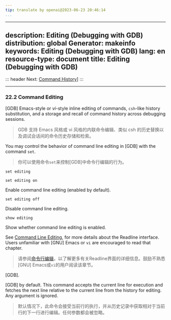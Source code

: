 ```yaml
---
tip: translate by openai@2023-06-23 20:46:14
...
```

---
description: Editing (Debugging with GDB)
distribution: global
Generator: makeinfo
keywords: Editing (Debugging with GDB)
lang: en
resource-type: document
title: Editing (Debugging with GDB)
---
::: header
Next: [Command History](Command-History.html#Command-History)]
:::

---

### 22.2 Command Editing


[GDB] Emacs-style or *vi*-style inline editing of commands, `csh`-like history substitution, and a storage and recall of command history across debugging sessions.

> GDB 支持 Emacs 风格或 vi 风格的内联命令编辑、类似 csh 的历史替换以及调试会话间的命令历史存储和检索。


You may control the behavior of command line editing in [GDB] with the command `set`.

> 你可以使用命令`set`来控制[GDB]中命令行编辑的行为。

`set editing`

`set editing on`

Enable command line editing (enabled by default).

`set editing off`

Disable command line editing.

`show editing`

Show whether command line editing is enabled.


See [Command Line Editing](Command-Line-Editing.html#Command-Line-Editing), for more details about the Readline interface. Users unfamiliar with [GNU] Emacs or `vi` are encouraged to read that chapter.

> 请参阅[命令行编辑](Command-Line-Editing.html#Command-Line-Editing)，以了解更多有关Readline界面的详细信息。鼓励不熟悉[GNU] Emacs或`vi`的用户阅读该章节。

[GDB].


[GDB] by default. This command accepts the current line for execution and fetches the next line relative to the current line from the history for editing. Any argument is ignored.

> 默认情况下，此命令会接受当前行的执行，并从历史记录中获取相对于当前行的下一行进行编辑。任何参数都会被忽略。
